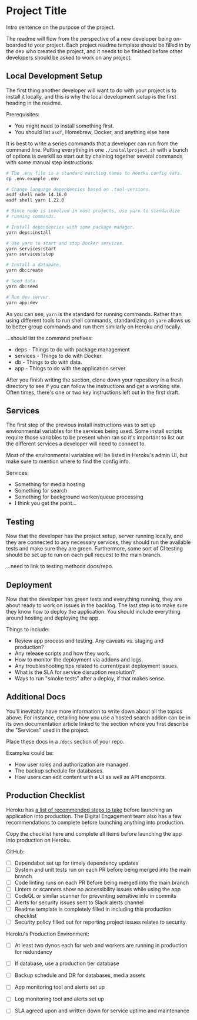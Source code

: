 # Project Title

Intro sentence on the purpose of the project.

The readme will flow from the perspective of a new developer being on-boarded to your project. 
Each project readme template should be filled in by the dev who created the project, and it 
needs to be finished before other developers should be asked to work on any project.

## Local Development Setup

The first thing another developer will want to do with your project is to install it locally, 
and this is why the local development setup is the first heading in the readme.

Prerequisites:
- You might need to install something first.
- You should list `asdf`, Homebrew, Docker, and anything else here

It is best to write a series commands that a developer can run from the command line. Putting 
everything in one `./installproject.sh` with a bunch of options is overkill so start out by 
chaining together several commands with some manual step instructions.

```bash
# The .env file is a standard matching names to Heorku config vars.
cp .env.example .env

# Change language dependencies based on .tool-versions.
asdf shell node 14.16.0
asdf shell yarn 1.22.0

# Since node is involved in most projects, use yarn to standardize
# running commands.

# Install dependencies with some package manager.
yarn deps:install

# Use yarn to start and stop Docker services.
yarn services:start
yarn services:stop

# Install a database.
yarn db:create

# Seed data.
yarn db:seed

# Run dev server.
yarn app:dev
```

As you can see, `yarn` is the standard for running commands. Rather than using different tools 
to run shell commands, standardizing on `yarn` allows us to better group commands and run 
them similarly on Heroku and locally.

...should list the command prefixes:
- deps - Things to do with package management
- services - Things to do with Docker.
- db - Things to do with data.
- app - Things to do with the application server

After you finish writing the section, clone down your repository in a fresh directory to see 
if you can follow the instructions and get a working site. Often times, there's one or two 
key instructions left out in the first draft.

## Services

The first step of the previous install instructions was to set up environmental variables 
for the services being used. Some install scripts require those variables to be present 
when ran so it's important to list out the different services a developer will need to 
connect to.

Most of the environmental variables will be listed in Heroku's admin UI, but make sure to 
mention where to find the config info.

Services:
- Something for media hosting
- Something for search
- Something for background worker/queue processing
- I think you get the point...

## Testing

Now that the developer has the project setup, server running locally, and they are connected
to any necessary services, they should run the available tests and make sure they are green.
Furthermore, some sort of CI testing should be set up to run on each pull request to the 
main branch.

...need to link to testing methods docs/repo.

## Deployment

Now that the developer has green tests and everything running, they are about ready to work
on issues in the backlog. The last step is to make sure they know how to deploy the 
application. You should include everything around hosting and deploying the app.

Things to include:
- Review app process and testing. Any caveats vs. staging and production?
- Any release scripts and how they work.
- How to monitor the deployment via addons and logs.
- Any troubleshooting tips related to current/past deployment issues.
- What is the SLA for service disruption resolution?
- Ways to run "smoke tests" after a deploy, if that makes sense.

## Additional Docs

You'll inevitably have more information to write down about all the topics above. For instance,
detailing how you use a hosted search addon can be in its own documentation article linked to
the section where you first describe the "Services" used in the project.

Place these docs in a `/docs` section of your repo.

Examples could be:
- How user roles and authorization are managed.
- The backup schedule for databases.
- How users can edit content with a UI as well as API endpoints.

## Production Checklist

Heroku has [a list of recommended steps to take](https://devcenter.heroku.com/articles/production-check) 
before launching an application into production. The Digital Engagement team also has a few 
recommendations to complete before launching anything into production.

Copy the checklist here and complete all items before launching the app into production on 
Heroku.

GitHub:
- [ ] Dependabot set up for timely dependency updates
- [ ] System and unit tests run on each PR before being merged into the main branch
- [ ] Code linting runs on each PR before being merged into the main branch
- [ ] Linters or scanners show no accessibility issues while using the app
- [ ] CodeQL or similar scanner for preventing sensitive info in commits
- [ ] Alerts for security issues sent to Slack alerts channel
- [ ] Readme template is completely filled in including this production checklist
- [ ] Security policy filled out for reporting project issues relates to security.

Heroku's Production Environment:
- [ ] At least two dynos each for web and workers are running in production for 
  redundancy
- [ ] If database, use a production tier database
- [ ] Backup schedule and DR for databases, media assets
- [ ] App monitoring tool and alerts set up
- [ ] Log monitoring tool and alerts set up
- [ ] SLA agreed upon and written down for service uptime and maintenance


